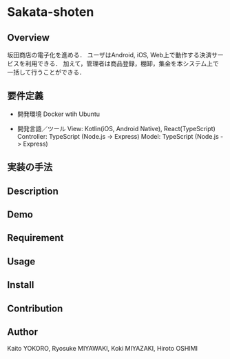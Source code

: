 # Sakata-shoten

## Overview
坂田商店の電子化を進める．
ユーザはAndroid, iOS, Web上で動作する決済サービスを利用できる．
加えて，管理者は商品登録，棚卸，集金を本システム上で一括して行うことができる．

## 要件定義
- 開発環境
Docker wtih Ubuntu

- 開発言語／ツール
View: Kotlin(iOS, Android Native), React(TypeScript)
Controller: TypeScript (Node.js -> Express)
Model: TypeScript (Node.js -> Express)

## 実装の手法


## Description

## Demo

## Requirement

## Usage

## Install

## Contribution

## Author
Kaito YOKORO, Ryosuke MIYAWAKI, Koki MIYAZAKI, Hiroto OSHIMI
